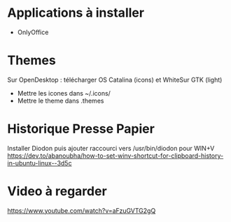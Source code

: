 # Applications à installer

- OnlyOffice

# Themes

Sur OpenDesktop : télécharger OS Catalina (icons)  et WhiteSur GTK (light)

- Mettre les icones dans ~/.icons/
- Mettre le theme dans .themes

# Historique Presse Papier
Installer Diodon puis ajouter raccourci vers /usr/bin/diodon pour WIN+V
https://dev.to/abanoubha/how-to-set-winv-shortcut-for-clipboard-history-in-ubuntu-linux--3d5c


# Video à regarder

https://www.youtube.com/watch?v=aFzuGVTG2gQ
